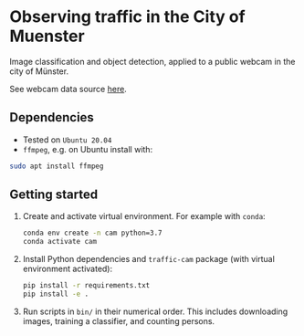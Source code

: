 # Observing traffic in the City of Muenster

Image classification and object detection, applied to a public webcam in the city of Münster.

See webcam data source [here](https://www.blick.ms/webcam-auf-dem-prinzipalmarkt-muenster.php).


## Dependencies

* Tested on `Ubuntu 20.04`
* `ffmpeg`, e.g. on Ubuntu install with:

```bash
sudo apt install ffmpeg
```

## Getting started

1. Create and activate virtual environment. For example with `conda`:

    ```bash
    conda env create -n cam python=3.7
    conda activate cam
    ```

2. Install Python dependencies and `traffic-cam` package (with virtual environment activated):

    ```bash
    pip install -r requirements.txt
    pip install -e .
    ```

3. Run scripts in `bin/` in their numerical order.
    This includes downloading images, training a classifier, and counting persons.

